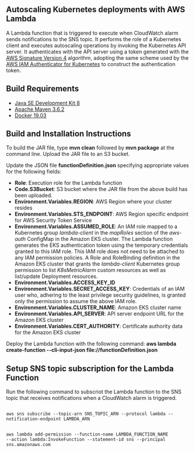 ## Autoscaling Kubernetes deployments with AWS Lambda

A Lambda function that is triggered to execute when CloudWatch alarm sends notifications to the SNS topic. It performs the role of a Kubernetes client and executes autoscaling operations by invoking the Kubernetes API server. It authenticates with the API server using a token generated with the <a href="https://docs.aws.amazon.com/AmazonS3/latest/API/sig-v4-authenticating-requests.html">AWS Signature Version 4</a>  algorithm, adopting the same scheme used by the <a href="https://github.com/kubernetes-sigs/aws-iam-authenticator">AWS IAM Authenticator for Kubernetes</a> to construct the authentication token. 

## Build Requirements

<ul>
  <li><a href="https://www.oracle.com/java/technologies/javase/javase-jdk8-downloads.html">Java SE Development Kit 8</a></li>
  <li><a href="https://maven.apache.org/download.cgi">Apache Maven 3.6.2</a></li>
  <li><a href="https://www.docker.com/products/container-runtime">Docker 19.03</a></li>
</ul>

## Build and Installation Instructions

To build the JAR file, type <b>mvn clean</b> followed by <b>mvn package</b> at the command line. Upload the JAR file to an S3 bucket.

Update the JSON file <b>functionDefinition.json</b> specifying appropriate values for the following fields:

<ul>
  <li><b>Role</b>: Execution role for the Lambda function</li>
  <li><b>Code.S3Bucket</b>: S3 bucket where the JAR file from the above build has been uploaded.
  <li><b>Environment.Variables.REGION</b>: AWS Region where your cluster resides</li>
  <li><b>Environment.Variables.STS_ENDPOINT</b>: AWS Region specific endpoint for AWS Security Token Service</li>
  <li><b>Environment.Variables.ASSUMED_ROLE</b>: An IAM role mapped to a Kubernetes group <i>lambda-client</i> in the <i>mapRoles</i> section of the <i>aws-auth</i> ConfigMap in the Amazon EKS cluster. The Lambda function generates the EKS authentication token using the temporary credentials granted to this IAM role. This IAM role does not need to be attached to any IAM permission policies. A Role and RoleBinding definition in the Amazon EKS cluster that grants the <i>lambda-client</i> Kubernetes group permission to list <i>K8sMetricAlarm</i> custom resources as well as list/update Deployment resources.</li>
  <li><b>Environment.Variables.ACCESS_KEY_ID</b></li>
  <li><b>Environment.Variables.SECRET_ACCESS_KEY</b>: Credentials of an IAM user who, adhering to the least privilege security guidelines, is granted only the permission to assume the above IAM role.</li>
  <li><b>Environment.Variables.CLUSTER_NAME</b>: Amazon EKS cluster name</li>
  <li><b>Environment.Variables.API_SERVER</b>: API server endpoint URL for the Amazon EKS cluster</li>
  <li><b>Environment.Variables.CERT_AUTHORITY</b>: Certificate authority data for the Amazon EKS cluster</li>
</ul>
  
Deploy the Lambda function with the following command:
<b>aws lambda create-function --cli-input-json file://functionDefinition.json</b>

## Setup SNS topic subscription for the Lambda Function

Run the following command to subscriot the Lambda function to the SNS topic that receives notifications when a CloudWatch alarm is triggered.

<code>
aws sns subscribe --topic-arn SNS_TOPIC_ARN --protocol lambda --notification-endpoint LAMBDA_ARN

aws lambda add-permission --function-name LAMBDA_FUNCTION_NAME --action lambda:InvokeFunction --statement-id sns --principal sns.amazonaws.com
</code>
